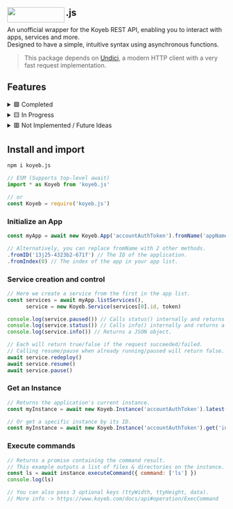 ## <img align="left" width="132" height="34.3" src="https://www.koyeb.com/_next/image?url=%2Fstatic%2Fimages%2Fkoyeb-logo-white.svg&w=128&q=75">.js

An unofficial wrapper for the Koyeb REST API, enabling you to interact with apps, services and more.<br> Designed to have a simple, intuitive syntax using asynchronous functions.<br>

> This package depends on [Undici](https://npmjs.com/package/undici), a modern HTTP client with a very fast request implementation.

## Features
  <details>
  <summary>🟩 Completed</summary>

  - **Service control** (resume, pause, re-deploy)<br>
  - **Get a list of services and apps**<br>
  - **Support for multiple apps using classes**<br>
  - **Execute commands on an instance**
  </details>

  <details>
  <summary>🟨 In Progress</summary>

  - Deployment & related methods<br>
  - More instance methods (get, latest, list)
  </details>

  <details>
  <summary>🟥 Not Implemented / Future Ideas</summary>

  - Metrics <br>
  - Logs <br>
  - Secrets
  </details>

## Install and import
```bash
npm i koyeb.js
```

```js
// ESM (Supports top-level await)
import * as Koyeb from 'koyeb.js'

// or
const Koyeb = require('koyeb.js')
```

### Initialize an App
```js
const myApp = await new Koyeb.App('accountAuthToken').fromName('appName')

// Alternatively, you can replace fromName with 2 other methods.
.fromID('13j25-4323b2-671f') // The ID of the application.
.fromIndex(0) // The index of the app in your app list.
```

### Service creation and control
```js
// Here we create a service from the first in the app list.
const services = await myApp.listServices(),
      service = new Koyeb.Service(services[0].id, token)

console.log(service.paused()) // Calls status() internally and returns a true if we received 'PAUSED'.
console.log(service.status()) // Calls info() internally and returns a string.
console.log(service.info()) // Returns a JSON object.

// Each will return true/false if the request succeeded/failed.
// Calling resume/pause when already running/paused will return false.
await service.redeploy()
await service.resume()
await service.pause()
```

### Get an Instance
```js
// Returns the application's current instance.
const myInstance = await new Koyeb.Instance('accountAuthToken').latest('appID')

// Or get a specific instance by its ID.
const myInstance = await new Koyeb.Instance('accountAuthToken').get('instanceID')
```

### Execute commands
```js
// Returns a promise containing the command result.
// This example outputs a list of files & directories on the instance.
const ls = await instance.executeCommand({ command: ['ls'] })
console.log(ls)

// You can also pass 3 optional keys (ttyWidth, ttyHeight, data).
// More info -> https://www.koyeb.com/docs/api#operation/ExecCommand
```